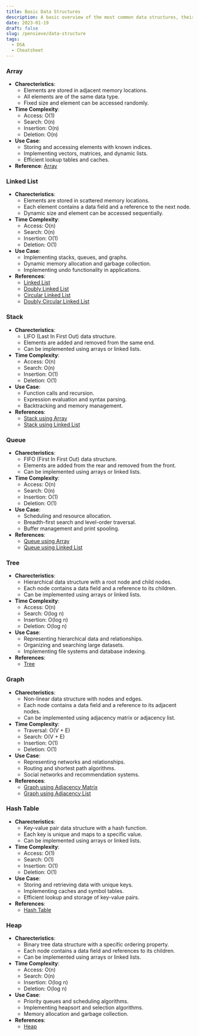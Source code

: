 ```yaml
---
title: Basic Data Structures
description: A basic overview of the most common data structures, their characteristics, time complexity, use cases, and references.
date: 2023-01-19
draft: false
slug: /pensieve/data-structure
tags:
  - DSA
  - Cheatsheet
---
```

### Array

- **Charecteristics**:
  - Elements are stored in adjacent memory locations.
  - All elements are of the same data type.
  - Fixed size and element can be accessed randomly.
- **Time Complexity**:
  - Access: O(1)
  - Search: O(n)
  - Insertion: O(n)
  - Deletion: O(n)
- **Use Case**:
  - Storing and accessing elements with known indices.
  - Implementing vectors, matrices, and dynamic lists.
  - Efficient lookup tables and caches.
- **Reference**: [Array](https://github.com/54nd339/Data-Structures/blob/master/1array.c)

### Linked List

- **Charecteristics**:
  - Elements are stored in scattered memory locations.
  - Each element contains a data field and a reference to the next node.
  - Dynamic size and element can be accessed sequentially.
- **Time Complexity**:
  - Access: O(n)
  - Search: O(n)
  - Insertion: O(1)
  - Deletion: O(1)
- **Use Case**:
  - Implementing stacks, queues, and graphs.
  - Dynamic memory allocation and garbage collection.
  - Implementing undo functionality in applications.
- **References**:
  - [Linked List](https://github.com/54nd339/Data-Structures/blob/master/2slnklst.c)
  - [Doubly Linked List](https://github.com/54nd339/Data-Structures/blob/master/3dlnklst.c)
  - [Circular Linked List](https://github.com/54nd339/Data-Structures/blob/master/4clnklst.c)
  - [Doubly Circular Linked List](https://github.com/54nd339/Data-Structures/blob/master/5dclist.c)

### Stack

- **Charecteristics**:
  - LIFO (Last In First Out) data structure.
  - Elements are added and removed from the same end.
  - Can be implemented using arrays or linked lists.
- **Time Complexity**:
  - Access: O(n)
  - Search: O(n)
  - Insertion: O(1)
  - Deletion: O(1)
- **Use Case**:
  - Function calls and recursion.
  - Expression evaluation and syntax parsing.
  - Backtracking and memory management.
- **References**:
  - [Stack using Array](https://github.com/54nd339/Data-Structures/blob/master/6stackar.c)
  - [Stack using Linked List](https://github.com/54nd339/Data-Structures/blob/master/7stackll.c)

### Queue

- **Charecteristics**:
  - FIFO (First In First Out) data structure.
  - Elements are added from the rear and removed from the front.
  - Can be implemented using arrays or linked lists.
- **Time Complexity**:
  - Access: O(n)
  - Search: O(n)
  - Insertion: O(1)
  - Deletion: O(1)
- **Use Case**:
  - Scheduling and resource allocation.
  - Breadth-first search and level-order traversal.
  - Buffer management and print spooling.
- **References**:
  - [Queue using Array](https://github.com/54nd339/Data-Structures/blob/master/8QAR.c)
  - [Queue using Linked List](https://github.com/54nd339/Data-Structures/blob/master/9QLL.c)

### Tree

- **Charecteristics**:
  - Hierarchical data structure with a root node and child nodes.
  - Each node contains a data field and a reference to its children.
  - Can be implemented using arrays or linked lists.
- **Time Complexity**:
  - Access: O(n)
  - Search: O(log n)
  - Insertion: O(log n)
  - Deletion: O(log n)
- **Use Case**:
  - Representing hierarchical data and relationships.
  - Organizing and searching large datasets.
  - Implementing file systems and database indexing.
- **References**:
  - [Tree](https://en.wikipedia.org/wiki/Tree_(data_structure))

### Graph

- **Charecteristics**:
  - Non-linear data structure with nodes and edges.
  - Each node contains a data field and a reference to its adjacent nodes.
  - Can be implemented using adjacency matrix or adjacency list.
- **Time Complexity**:
  - Traversal: O(V + E)
  - Search: O(V + E)
  - Insertion: O(1)
  - Deletion: O(1)
- **Use Case**:
  - Representing networks and relationships.
  - Routing and shortest path algorithms.
  - Social networks and recommendation systems.
- **References**:
  - [Graph using Adjacency Matrix](https://github.com/54nd339/Algorithms/blob/master/Graph.c)
  - [Graph using Adjacency List](https://github.com/54nd339/Algorithms/blob/master/graphll.c)

### Hash Table

- **Charecteristics**:
  - Key-value pair data structure with a hash function.
  - Each key is unique and maps to a specific value.
  - Can be implemented using arrays or linked lists.
- **Time Complexity**:
  - Access: O(1)
  - Search: O(1)
  - Insertion: O(1)
  - Deletion: O(1)
- **Use Case**:
  - Storing and retrieving data with unique keys.
  - Implementing caches and symbol tables.
  - Efficient lookup and storage of key-value pairs.
- **References**:
  - [Hash Table](https://en.wikipedia.org/wiki/Hash_table)

### Heap

- **Charecteristics**:
  - Binary tree data structure with a specific ordering property.
  - Each node contains a data field and references to its children.
  - Can be implemented using arrays or linked lists.
- **Time Complexity**:
  - Access: O(n)
  - Search: O(n)
  - Insertion: O(log n)
  - Deletion: O(log n)
- **Use Case**:
  - Priority queues and scheduling algorithms.
  - Implementing heapsort and selection algorithms.
  - Memory allocation and garbage collection.
- **References**:
  - [Heap](https://github.com/54nd339/Algorithms/blob/master/Heap.c)
